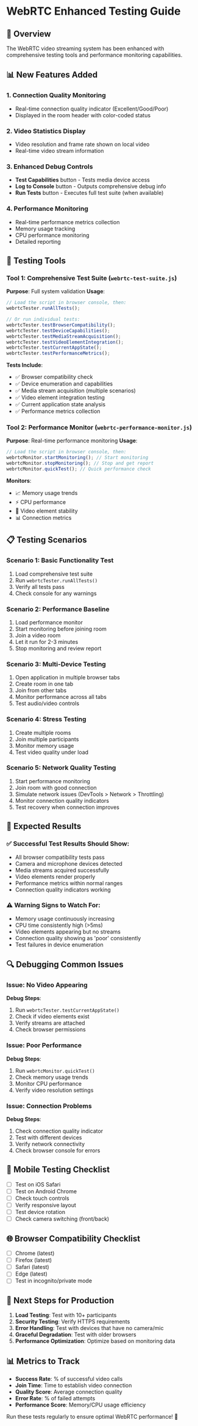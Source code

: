 # WebRTC Enhanced Testing Guide

## 🚀 Overview

The WebRTC video streaming system has been enhanced with comprehensive testing tools and performance monitoring capabilities.

## 📊 New Features Added

### 1. Connection Quality Monitoring

- Real-time connection quality indicator (Excellent/Good/Poor)
- Displayed in the room header with color-coded status

### 2. Video Statistics Display

- Video resolution and frame rate shown on local video
- Real-time video stream information

### 3. Enhanced Debug Controls

- **Test Capabilities** button - Tests media device access
- **Log to Console** button - Outputs comprehensive debug info
- **Run Tests** button - Executes full test suite (when available)

### 4. Performance Monitoring

- Real-time performance metrics collection
- Memory usage tracking
- CPU performance monitoring
- Detailed reporting

## 🔧 Testing Tools

### Tool 1: Comprehensive Test Suite (`webrtc-test-suite.js`)

**Purpose**: Full system validation
**Usage**:

```javascript
// Load the script in browser console, then:
webrtcTester.runAllTests();

// Or run individual tests:
webrtcTester.testBrowserCompatibility();
webrtcTester.testDeviceCapabilities();
webrtcTester.testMediaStreamAcquisition();
webrtcTester.testVideoElementIntegration();
webrtcTester.testCurrentAppState();
webrtcTester.testPerformanceMetrics();
```

**Tests Include**:

- ✅ Browser compatibility check
- ✅ Device enumeration and capabilities
- ✅ Media stream acquisition (multiple scenarios)
- ✅ Video element integration testing
- ✅ Current application state analysis
- ✅ Performance metrics collection

### Tool 2: Performance Monitor (`webrtc-performance-monitor.js`)

**Purpose**: Real-time performance monitoring
**Usage**:

```javascript
// Load the script in browser console, then:
webrtcMonitor.startMonitoring(); // Start monitoring
webrtcMonitor.stopMonitoring(); // Stop and get report
webrtcMonitor.quickTest(); // Quick performance check
```

**Monitors**:

- 📈 Memory usage trends
- ⚡ CPU performance
- 🎥 Video element stability
- 📊 Connection metrics

## 📋 Testing Scenarios

### Scenario 1: Basic Functionality Test

1. Load comprehensive test suite
2. Run `webrtcTester.runAllTests()`
3. Verify all tests pass
4. Check console for any warnings

### Scenario 2: Performance Baseline

1. Load performance monitor
2. Start monitoring before joining room
3. Join a video room
4. Let it run for 2-3 minutes
5. Stop monitoring and review report

### Scenario 3: Multi-Device Testing

1. Open application in multiple browser tabs
2. Create room in one tab
3. Join from other tabs
4. Monitor performance across all tabs
5. Test audio/video controls

### Scenario 4: Stress Testing

1. Create multiple rooms
2. Join multiple participants
3. Monitor memory usage
4. Test video quality under load

### Scenario 5: Network Quality Testing

1. Start performance monitoring
2. Join room with good connection
3. Simulate network issues (DevTools > Network > Throttling)
4. Monitor connection quality indicators
5. Test recovery when connection improves

## 🎯 Expected Results

### ✅ Successful Test Results Should Show:

- All browser compatibility tests pass
- Camera and microphone devices detected
- Media streams acquired successfully
- Video elements render properly
- Performance metrics within normal ranges
- Connection quality indicators working

### ⚠️ Warning Signs to Watch For:

- Memory usage continuously increasing
- CPU time consistently high (>5ms)
- Video elements appearing but no streams
- Connection quality showing as 'poor' consistently
- Test failures in device enumeration

## 🔍 Debugging Common Issues

### Issue: No Video Appearing

**Debug Steps**:

1. Run `webrtcTester.testCurrentAppState()`
2. Check if video elements exist
3. Verify streams are attached
4. Check browser permissions

### Issue: Poor Performance

**Debug Steps**:

1. Run `webrtcMonitor.quickTest()`
2. Check memory usage trends
3. Monitor CPU performance
4. Verify video resolution settings

### Issue: Connection Problems

**Debug Steps**:

1. Check connection quality indicator
2. Test with different devices
3. Verify network connectivity
4. Check browser console for errors

## 📱 Mobile Testing Checklist

- [ ] Test on iOS Safari
- [ ] Test on Android Chrome
- [ ] Check touch controls
- [ ] Verify responsive layout
- [ ] Test device rotation
- [ ] Check camera switching (front/back)

## 🌐 Browser Compatibility Checklist

- [ ] Chrome (latest)
- [ ] Firefox (latest)
- [ ] Safari (latest)
- [ ] Edge (latest)
- [ ] Test in incognito/private mode

## 🚀 Next Steps for Production

1. **Load Testing**: Test with 10+ participants
2. **Security Testing**: Verify HTTPS requirements
3. **Error Handling**: Test with devices that have no camera/mic
4. **Graceful Degradation**: Test with older browsers
5. **Performance Optimization**: Optimize based on monitoring data

## 📊 Metrics to Track

- **Success Rate**: % of successful video calls
- **Join Time**: Time to establish video connection
- **Quality Score**: Average connection quality
- **Error Rate**: % of failed attempts
- **Performance Score**: Memory/CPU usage efficiency

Run these tests regularly to ensure optimal WebRTC performance! 🎉
